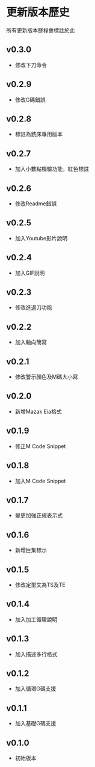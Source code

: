 # 更新版本歷史

所有更新版本歷程會標註於此

## v0.3.0

- 修改下刀命令

## v0.2.9

- 修改G碼錯誤

## v0.2.8

- 標註為銑床專用版本

## v0.2.7

- 加入小數點檢驗功能，紅色標註

## v0.2.6

- 修改Readme錯誤

## v0.2.5

- 加入Youtube影片說明

## v0.2.4

- 加入GIF說明

## v0.2.3

- 修改進退刀功能

## v0.2.2

- 加入軸向簡寫

## v0.2.1

- 修改警示顏色及M碼大小寫

## v0.2.0

- 新增Mazak Eia格式

## v0.1.9

- 修正M Code Snippet

## v0.1.8

- 加入M Code Snippet

## v0.1.7

- 變更加強正規表示式

## v0.1.6

- 新增巨集標示

## v0.1.5

- 修改定型文為TS及TE

## v0.1.4

- 加入加工循環說明

## v0.1.3

- 加入描述多行格式

## v0.1.2

- 加入循環G碼支援

## v0.1.1

- 加入基礎G碼支援

## v0.1.0

- 初始版本